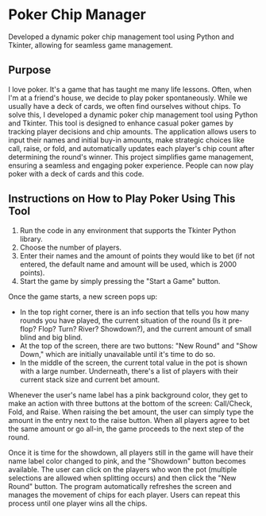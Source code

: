 # Poker Chip Manager

Developed a dynamic poker chip management tool using Python and Tkinter, allowing for seamless game management.

## Purpose

I love poker. It's a game that has taught me many life lessons. Often, when I'm at a friend's house, we decide to play poker spontaneously. While we usually have a deck of cards, we often find ourselves without chips. To solve this, I developed a dynamic poker chip management tool using Python and Tkinter. This tool is designed to enhance casual poker games by tracking player decisions and chip amounts. The application allows users to input their names and initial buy-in amounts, make strategic choices like call, raise, or fold, and automatically updates each player's chip count after determining the round's winner. This project simplifies game management, ensuring a seamless and engaging poker experience. People can now play poker with a deck of cards and this code.

## Instructions on How to Play Poker Using This Tool

1. Run the code in any environment that supports the Tkinter Python library.
2. Choose the number of players.
3. Enter their names and the amount of points they would like to bet (if not entered, the default name and amount will be used, which is 2000 points).
4. Start the game by simply pressing the "Start a Game" button.

Once the game starts, a new screen pops up:

- In the top right corner, there is an info section that tells you how many rounds you have played, the current situation of the round (Is it pre-flop? Flop? Turn? River? Showdown?), and the current amount of small blind and big blind.
- At the top of the screen, there are two buttons: "New Round" and "Show Down," which are initially unavailable until it's time to do so.
- In the middle of the screen, the current total value in the pot is shown with a large number. Underneath, there's a list of players with their current stack size and current bet amount.

Whenever the user's name label has a pink background color, they get to make an action with three buttons at the bottom of the screen: Call/Check, Fold, and Raise. When raising the bet amount, the user can simply type the amount in the entry next to the raise button. When all players agree to bet the same amount or go all-in, the game proceeds to the next step of the round.

Once it is time for the showdown, all players still in the game will have their name label color changed to pink, and the "Showdown" button becomes available. The user can click on the players who won the pot (multiple selections are allowed when splitting occurs) and then click the "New Round" button. The program automatically refreshes the screen and manages the movement of chips for each player. Users can repeat this process until one player wins all the chips.
